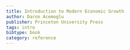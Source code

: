 ```yaml
---
title: Introduction to Modern Economic Growth
author: Daron Acemoglu
publisher: Princeton University Press
tags: intro
bibtype: book
category: reference
---
```

